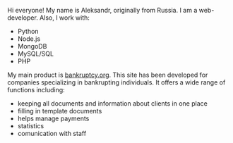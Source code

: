 Hi everyone! My name is Aleksandr, originally from Russia. I am a web-developer.
Also, I work with:
* Python
* Node.js
* MongoDB
* MySQL/SQL
* PHP

My main product is [bankruptcy.org](http://188.120.249.55/). This site has been developed for companies specializing in bankrupting individuals. It offers a wide range of functions including: 
* keeping all documents and information about clients in one place
* filling in template documents
* helps manage payments
* statistics
* comunication with staff
